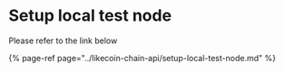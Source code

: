 # Setup local test node

Please refer to the link below 

{% page-ref page="../likecoin-chain-api/setup-local-test-node.md" %}



